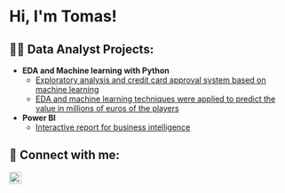 <h1>Hi, I'm Tomas!</h1>

<h2>👨‍💻 Data Analyst Projects:</h2>

- <b>EDA and Machine learning with Python</b>
  - [Exploratory analysis and credit card approval system based on machine learning](https://github.com/tomsierra77/Credit_card_project)
  - [EDA and machine learning techniques were applied to predict the value in millions of euros of the players](https://github.com/tomsierra77/Fifa_21_project) 
- <b>Power BI</b>
  - [Interactive report for business intelligence](https://github.com/tomsierra77/Adventure_report_power_BI)

<h2> 🤳 Connect with me:</h2>

[<img align="left" alt="Tomas Sierra | LinkedIn" width="22px" src="https://cdn.jsdelivr.net/npm/simple-icons@v3/icons/linkedin.svg" />][linkedin]

[linkedin]: https://www.linkedin.com/in/tomas-sierra-cano-067409261/

